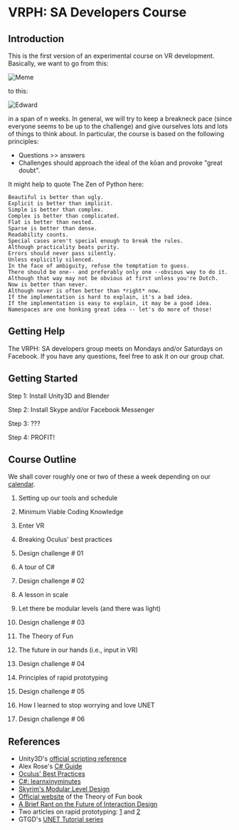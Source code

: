 # VRPH: SA Developers Course

## Introduction
This is the first version of an experimental course on VR development. Basically, we want to go from this:

![Meme](http://s2.quickmeme.com/img/af/af83635580510dd86fb3cff88ee083eda660ebad357f9cf2fdc4ac06c2e60ee3.jpg)

to this:

![Edward](https://media.giphy.com/media/5iw1uEuhN0PnO/giphy.gif)

in a span of n weeks. In general, we will try to keep a breakneck pace (since everyone seems to be up to the challenge) and give ourselves lots and lots of things to think about. In particular, the course is based on the following principles:

* Questions >> answers
* Challenges should approach the ideal of the kōan and provoke "great doubt".

It might help to quote The Zen of Python here:

```
Beautiful is better than ugly.
Explicit is better than implicit.
Simple is better than complex.
Complex is better than complicated.
Flat is better than nested.
Sparse is better than dense.
Readability counts.
Special cases aren't special enough to break the rules.
Although practicality beats purity.
Errors should never pass silently.
Unless explicitly silenced.
In the face of ambiguity, refuse the temptation to guess.
There should be one-- and preferably only one --obvious way to do it.
Although that way may not be obvious at first unless you're Dutch.
Now is better than never.
Although never is often better than *right* now.
If the implementation is hard to explain, it's a bad idea.
If the implementation is easy to explain, it may be a good idea.
Namespaces are one honking great idea -- let's do more of those!
```

## Getting Help
The VRPH: SA developers group meets on Mondays and/or Saturdays on Facebook. If you have any questions, feel free to ask it on our group chat.

## Getting Started

Step 1: Install Unity3D and Blender

Step 2: Install Skype and/or Facebook Messenger

Step 3: ???

Step 4: PROFIT!

## Course Outline
We shall cover roughly one or two of these a week depending on our [calendar](https://calendar.google.com/calendar/embed?src=vrphilippines@gmail.com&ctz=Asia/Manila).

01) Setting up our tools and schedule

02) Minimum Viable Coding Knowledge

03) Enter VR

03) Breaking Oculus' best practices

04) Design challenge # 01

05) A tour of C#

06) Design challenge # 02

07) A lesson in scale

08) Let there be modular levels (and there was light)

09) Design challenge # 03

10) The Theory of Fun

11) The future in our hands (i.e., input in VR)

12) Design challenge # 04

13) Principles of rapid prototyping

14) Design challenge # 05

15) How I learned to stop worrying and love UNET

16) Design challenge # 06

## References

* Unity3D's [official scripting reference](https://docs.unity3d.com/ScriptReference/)
* Alex Rose's [C# Guide](http://alexrosegames.com/UnityCode.pdf)
* [Oculus' Best Practices](https://static.oculus.com/documentation/pdfs/intro-vr/latest/bp.pdf)
* [C#: learnxinyminutes](https://learnxinyminutes.com/docs/csharp/)
* [Skyrim's Modular Level Design](http://blog.joelburgess.com/2013/04/skyrims-modular-level-design-gdc-2013.html)
* [Official website](http://www.theoryoffun.com/) of the Theory of Fun book
* [A Brief Rant on the Future of Interaction Design](http://worrydream.com/ABriefRantOnTheFutureOfInteractionDesign/)
* Two articles on rapid prototyping: [1](http://www.gamasutra.com/view/feature/130848/how_to_prototype_a_game_in_under_7_.php?print=1) and [2](http://devmag.org.za/2014/01/08/rapid-game-prototyping-tips-for-programmers/)
* GTGD's [UNET Tutorial series](https://www.youtube.com/playlist?list=PLwyZdDTyvucyAeJ_rbu_fbiUtGOVY55BG)
